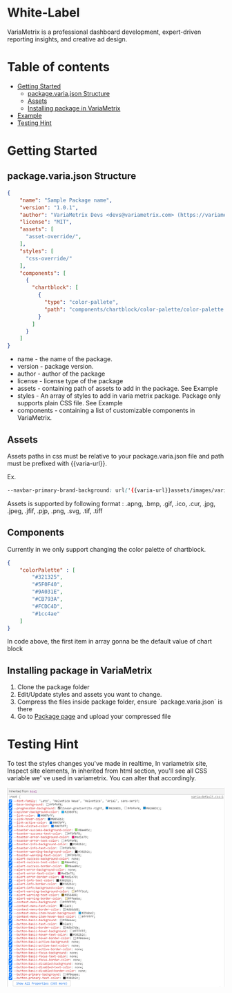 # White-Label
VariaMetrix is a professional dashboard development, expert-driven reporting insights, and creative ad design.

# Table of contents
- [Getting Started](#getting-started)
	- [package.varia.json Structure](#package.varia.json-structure)
  - [Assets](#assets)
  - [Installing package in VariaMetrix](#installing-package-in-variametrix)
- [Example](./example/EXAMPLE.md)
- [Testing Hint](#testing-hint)


# Getting Started 

## package.varia.json Structure

```json
{
    "name": "Sample Package name",
    "version": "1.0.1",
    "author": "VariaMetrix Devs <devs@variametrix.com> (https://variametrix.com)",
    "license": "MIT",
    "assets": [
      "asset-override/",
    ],
    "styles": [
      "css-override/"
    ],
    "components": [
      {
        "chartblock": [
          {
            "type": "color-pallete",
            "path": "components/chartblock/color-palette/color-palette.json"
          }
        ]
      }
    ]
}
```

<ul>
    <li>name - the name of the package.</li>
    <li>version - package version.</li>
    <li>author - author of the package</li>
    <li>license - license type of the package</li>
    <li>assets - containing path of assets to add in the package. See Example</li>
    <li>styles - An array of styles to add in varia metrix package. Package only supports plain CSS file. See Example</li>
    <li>components - containing a list of customizable components in VariaMetrix.</li>
</ul>

## Assets

Assets paths in css must be relative to your package.varia.json file and path must be prefixed with {{varia-url}}.

Ex.
```css
--navbar-primary-brand-background: url('{{varia-url}}assets/images/varia-logo-title.svg') center no-repeat;
```

Assets is supported by following format : .apng, .bmp, .gif, .ico, .cur, .jpg, .jpeg, .jfif, .pjp, .png, .svg, .tif, .tiff

## Components

Currently in we only support changing the color palette of chartblock.


```JSON
{
    "colorPalette" : [
        "#321325",
        "#5F0F40",
        "#9A031E",
        "#CB793A",
        "#FCDC4D",
        "#1cc4ae"
    ]   
}
```
In code above, the first item in array gonna be the default value of chart block

## Installing package in VariaMetrix
<ol>
    <li>Clone the package folder</li>
    <li>Edit/Update styles and assets you want to change.</li>
    <li>Compress the files inside package folder, ensure `package.varia.json` is there</li>
    <li>Go to <a href="https://dashboard.variametrix.com/manage/white-label/package">Package page</a> and upload your compressed file</li>
</ol>

# Testing Hint
<p>To test the styles changes you've made in realtime, In variametrix site, Inspect site elements, In inherited from html section, you'll see all CSS variable we'
ve used in variametrix. You can alter that accordingly. </p>

![GitHub Logo](./Images/Testing.PNG)